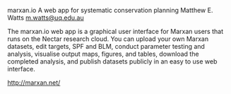 marxan.io
A web app for systematic conservation planning
Matthew E. Watts
m.watts@uq.edu.au

The marxan.io web app is a graphical user interface for Marxan
users that runs on the Nectar research cloud. You can upload your
own Marxan datasets, edit targets, SPF and BLM, conduct parameter
testing and analysis, visualise output maps, figures, and tables,
download the completed analysis, and publish datasets publicly in
an easy to use web interface.

http://marxan.net/
